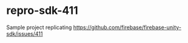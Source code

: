 # repro-sdk-411
Sample project replicating https://github.com/firebase/firebase-unity-sdk/issues/411
